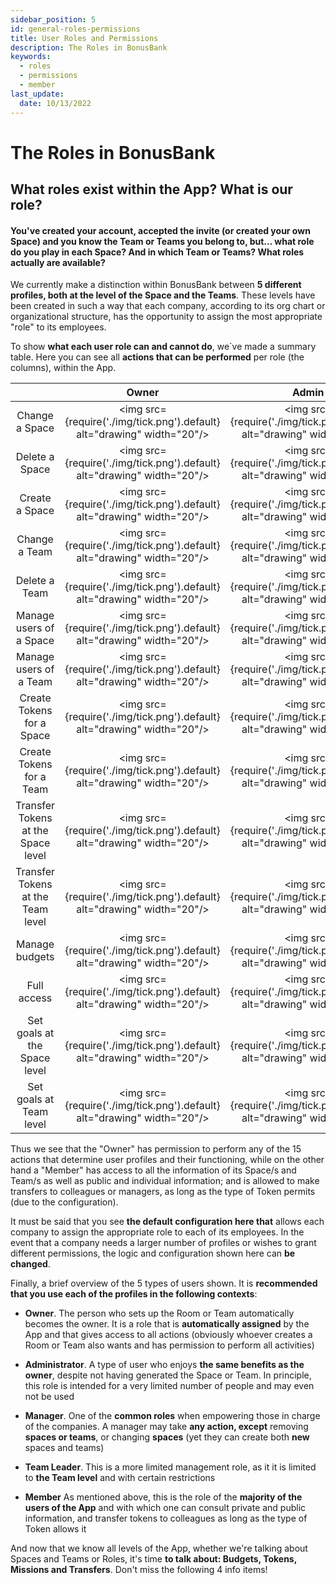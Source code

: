 ```yaml
---
sidebar_position: 5
id: general-roles-permissions
title: User Roles and Permissions
description: The Roles in BonusBank
keywords:
  - roles
  - permissions
  - member
last_update:
  date: 10/13/2022
---
```


# The Roles in BonusBank

## What roles exist within the App? What is our role?

#### You've created your account, accepted the invite (or created your own Space) and you know the Team or Teams you belong to, but… what role do you play in each Space? And in which Team or Teams? What roles actually are available?

We currently make a distinction within BonusBank between **5 different profiles, both at the level of the Space and the Teams**. These levels have been created in such a way that each company, according to its org chart or organizational structure, has the opportunity to assign the most appropriate "role" to its employees.

To show **what each user role can and cannot do**, we´ve made a summary table. Here you can see all **actions that can be performed** per role (the columns), within the App.

|                                    |                                  Owner                                  |                                  Admin                                  |                                 Manager                                  |                               Team Leader                                |                                  Member                                  |
| :--------------------------------: | :---------------------------------------------------------------------: | :---------------------------------------------------------------------: | :----------------------------------------------------------------------: | :----------------------------------------------------------------------: | :----------------------------------------------------------------------: |
|           Change a Space           | <img src={require('./img/tick.png').default} alt="drawing" width="20"/> | <img src={require('./img/tick.png').default} alt="drawing" width="20"/> | <img src={require('./img/cross.png').default} alt="drawing" width="20"/> | <img src={require('./img/cross.png').default} alt="drawing" width="20"/> | <img src={require('./img/cross.png').default} alt="drawing" width="20"/> |
|           Delete a Space           | <img src={require('./img/tick.png').default} alt="drawing" width="20"/> | <img src={require('./img/tick.png').default} alt="drawing" width="20"/> | <img src={require('./img/cross.png').default} alt="drawing" width="20"/> | <img src={require('./img/cross.png').default} alt="drawing" width="20"/> | <img src={require('./img/cross.png').default} alt="drawing" width="20"/> |
|           Create a Space           | <img src={require('./img/tick.png').default} alt="drawing" width="20"/> | <img src={require('./img/tick.png').default} alt="drawing" width="20"/> | <img src={require('./img/tick.png').default} alt="drawing" width="20"/>  | <img src={require('./img/cross.png').default} alt="drawing" width="20"/> | <img src={require('./img/cross.png').default} alt="drawing" width="20"/> |
|           Change a Team            | <img src={require('./img/tick.png').default} alt="drawing" width="20"/> | <img src={require('./img/tick.png').default} alt="drawing" width="20"/> | <img src={require('./img/tick.png').default} alt="drawing" width="20"/>  | <img src={require('./img/cross.png').default} alt="drawing" width="20"/> | <img src={require('./img/cross.png').default} alt="drawing" width="20"/> |
|           Delete a Team            | <img src={require('./img/tick.png').default} alt="drawing" width="20"/> | <img src={require('./img/tick.png').default} alt="drawing" width="20"/> | <img src={require('./img/cross.png').default} alt="drawing" width="20"/> | <img src={require('./img/cross.png').default} alt="drawing" width="20"/> | <img src={require('./img/cross.png').default} alt="drawing" width="20"/> |
|      Manage users of a Space       | <img src={require('./img/tick.png').default} alt="drawing" width="20"/> | <img src={require('./img/tick.png').default} alt="drawing" width="20"/> | <img src={require('./img/tick.png').default} alt="drawing" width="20"/>  | <img src={require('./img/cross.png').default} alt="drawing" width="20"/> | <img src={require('./img/cross.png').default} alt="drawing" width="20"/> |
|       Manage users of a Team       | <img src={require('./img/tick.png').default} alt="drawing" width="20"/> | <img src={require('./img/tick.png').default} alt="drawing" width="20"/> | <img src={require('./img/tick.png').default} alt="drawing" width="20"/>  | <img src={require('./img/tick.png').default} alt="drawing" width="20"/>  | <img src={require('./img/cross.png').default} alt="drawing" width="20"/> |
|     Create Tokens for a Space      | <img src={require('./img/tick.png').default} alt="drawing" width="20"/> | <img src={require('./img/tick.png').default} alt="drawing" width="20"/> | <img src={require('./img/tick.png').default} alt="drawing" width="20"/>  | <img src={require('./img/cross.png').default} alt="drawing" width="20"/> | <img src={require('./img/cross.png').default} alt="drawing" width="20"/> |
|      Create Tokens for a Team      | <img src={require('./img/tick.png').default} alt="drawing" width="20"/> | <img src={require('./img/tick.png').default} alt="drawing" width="20"/> | <img src={require('./img/tick.png').default} alt="drawing" width="20"/>  | <img src={require('./img/cross.png').default} alt="drawing" width="20"/> | <img src={require('./img/cross.png').default} alt="drawing" width="20"/> |
| Transfer Tokens at the Space level | <img src={require('./img/tick.png').default} alt="drawing" width="20"/> | <img src={require('./img/tick.png').default} alt="drawing" width="20"/> | <img src={require('./img/tick.png').default} alt="drawing" width="20"/>  | <img src={require('./img/cross.png').default} alt="drawing" width="20"/> | <img src={require('./img/cross.png').default} alt="drawing" width="20"/> |
| Transfer Tokens at the Team level  | <img src={require('./img/tick.png').default} alt="drawing" width="20"/> | <img src={require('./img/tick.png').default} alt="drawing" width="20"/> | <img src={require('./img/tick.png').default} alt="drawing" width="20"/>  | <img src={require('./img/tick.png').default} alt="drawing" width="20"/>  | <img src={require('./img/cross.png').default} alt="drawing" width="20"/> |
|           Manage budgets           | <img src={require('./img/tick.png').default} alt="drawing" width="20"/> | <img src={require('./img/tick.png').default} alt="drawing" width="20"/> | <img src={require('./img/tick.png').default} alt="drawing" width="20"/>  | <img src={require('./img/cross.png').default} alt="drawing" width="20"/> | <img src={require('./img/cross.png').default} alt="drawing" width="20"/> |
|            Full access             | <img src={require('./img/tick.png').default} alt="drawing" width="20"/> | <img src={require('./img/tick.png').default} alt="drawing" width="20"/> | <img src={require('./img/cross.png').default} alt="drawing" width="20"/> | <img src={require('./img/cross.png').default} alt="drawing" width="20"/> | <img src={require('./img/cross.png').default} alt="drawing" width="20"/> |
|    Set goals at the Space level    | <img src={require('./img/tick.png').default} alt="drawing" width="20"/> | <img src={require('./img/tick.png').default} alt="drawing" width="20"/> | <img src={require('./img/tick.png').default} alt="drawing" width="20"/>  | <img src={require('./img/cross.png').default} alt="drawing" width="20"/> | <img src={require('./img/cross.png').default} alt="drawing" width="20"/> |
|      Set goals at Team level       | <img src={require('./img/tick.png').default} alt="drawing" width="20"/> | <img src={require('./img/tick.png').default} alt="drawing" width="20"/> | <img src={require('./img/tick.png').default} alt="drawing" width="20"/>  | <img src={require('./img/tick.png').default} alt="drawing" width="20"/>  | <img src={require('./img/cross.png').default} alt="drawing" width="20"/> |

Thus we see that the "Owner" has permission to perform any of the 15 actions that determine user profiles and their functioning, while on the other hand a "Member" has access to all the information of its Space/s and Team/s as well as public and individual information; and is allowed to make transfers to colleagues or managers, as long as the type of Token permits (due to the configuration).

It must be said that you see **the default configuration here that** allows each company to assign the appropriate role to each of its employees. In the event that a company needs a larger number of profiles or wishes to grant different permissions, the logic and configuration shown here can **be changed**.

Finally, a brief overview of the 5 types of users shown. It is **recommended that you use each of the profiles in the following contexts**:

- **Owner**. The person who sets up the Room or Team automatically becomes the owner. It is a role that is **automatically assigned** by the App and that gives access to all actions (obviously whoever creates a Room or Team also wants and has permission to perform all activities)

- **Administrator**. A type of user who enjoys **the same benefits as the owner**, despite not having generated the Space or Team. In principle, this role is intended for a very limited number of people and may even not be used

- **Manager**. One of the **common roles** when empowering those in charge of the companies. A manager may take **any action, except** removing **spaces or teams**, or changing **spaces** (yet they can create both **new** spaces and teams)

- **Team Leader**. This is a more limited management role, as it it is limited to **the Team level** and with certain restrictions

- **Member** As mentioned above, this is the role of the **majority of the users of the App** and with which one can consult private and public information, and transfer tokens to colleagues as long as the type of Token allows it

And now that we know all levels of the App, whether we're talking about Spaces and Teams or Roles, it's time **to talk about: Budgets, Tokens, Missions and Transfers**. Don't miss the following 4 info items!
